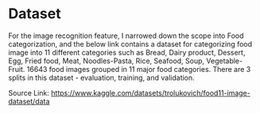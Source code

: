 # Dataset

For the image recognition feature, I narrowed down the scope into Food categorization, and the below link contains a dataset for categorizing food image into 11 different categories such as Bread, Dairy product, Dessert, Egg, Fried food, Meat, Noodles-Pasta, Rice, Seafood, Soup, Vegetable-Fruit. 16643 food images grouped in 11 major food categories. There are 3 splits in this dataset - evaluation, training, and validation.

Source Link: https://www.kaggle.com/datasets/trolukovich/food11-image-dataset/data